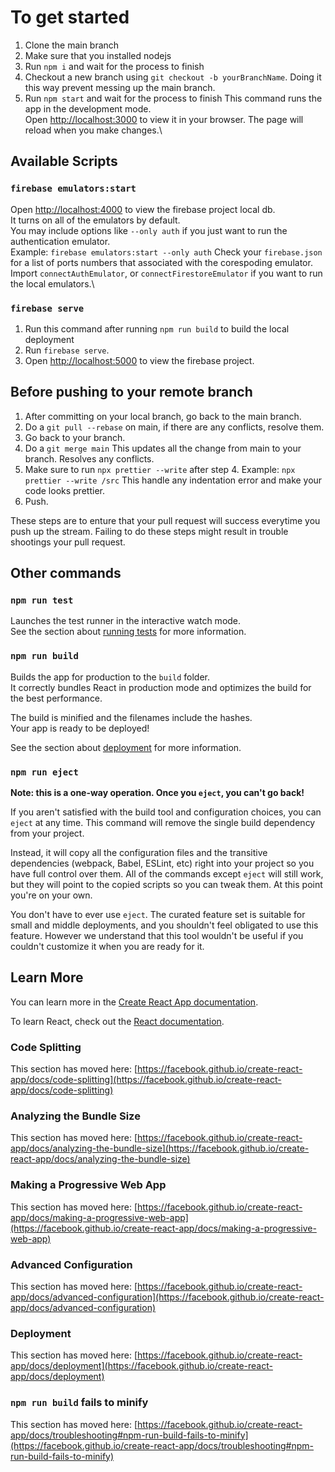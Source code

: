 # To get started 

1. Clone the main branch
2. Make sure that you installed nodejs
3. Run `npm i` and wait for the process to finish
4. Checkout a new branch using `git checkout -b yourBranchName`.
   Doing it this way prevent messing up the main branch.
5. Run `npm start` and wait for the process to finish
This command runs the app in the development mode.\
Open [http://localhost:3000](http://localhost:3000) to view it in your browser.
The page will reload when you make changes.\
## Available Scripts
### `firebase emulators:start`
Open [http://localhost:4000](http://localhost:4000) to view the firebase project local db.\
It turns on all of the emulators by default.\
You may include options like `--only auth` if you just want to run the authentication emulator.\
Example: `firebase emulators:start --only auth`
Check your `firebase.json` for a list of ports numbers that associated with the corespoding emulator.\
Import `connectAuthEmulator`, or `connectFirestoreEmulator` if you want to run the local emulators.\
### `firebase serve` 
1. Run this command after running `npm run build` to build the local deployment
2. Run `firebase serve`.
3. Open [http://localhost:5000](http://localhost:5000) to view the firebase project.

## Before pushing to your remote branch
1. After committing on your local branch, go back to the main branch.
2. Do a `git pull --rebase` on main, if there are any conflicts, resolve them.
3. Go back to your branch.
4. Do a `git merge main`
   This updates all the change from main to your branch.
   Resolves any conflicts.
5. Make sure to run `npx prettier --write` after step 4.
   Example: `npx prettier --write /src`
   This handle any indentation error and make your code looks prettier.
6. Push.

These steps are to enture that your pull request will success everytime you push
up the stream. Failing to do these steps might result in trouble shootings your
pull request.

## Other commands
### `npm run test`
Launches the test runner in the interactive watch mode.\
See the section about [running tests](https://facebook.github.io/create-react-app/docs/running-tests) for more information.
### `npm run build`
Builds the app for production to the `build` folder.\
It correctly bundles React in production mode and optimizes the build for the best performance.

The build is minified and the filenames include the hashes.\
Your app is ready to be deployed!

See the section about [deployment](https://facebook.github.io/create-react-app/docs/deployment) for more information.

### `npm run eject`

**Note: this is a one-way operation. Once you `eject`, you can't go back!**

If you aren't satisfied with the build tool and configuration choices, you can `eject` at any time. This command will remove the single build dependency from your project.

Instead, it will copy all the configuration files and the transitive dependencies (webpack, Babel, ESLint, etc) right into your project so you have full control over them. All of the commands except `eject` will still work, but they will point to the copied scripts so you can tweak them. At this point you're on your own.

You don't have to ever use `eject`. The curated feature set is suitable for small and middle deployments, and you shouldn't feel obligated to use this feature. However we understand that this tool wouldn't be useful if you couldn't customize it when you are ready for it.

## Learn More

You can learn more in the [Create React App documentation](https://facebook.github.io/create-react-app/docs/getting-started).

To learn React, check out the [React documentation](https://reactjs.org/).

### Code Splitting

This section has moved here: [https://facebook.github.io/create-react-app/docs/code-splitting](https://facebook.github.io/create-react-app/docs/code-splitting)

### Analyzing the Bundle Size

This section has moved here: [https://facebook.github.io/create-react-app/docs/analyzing-the-bundle-size](https://facebook.github.io/create-react-app/docs/analyzing-the-bundle-size)

### Making a Progressive Web App

This section has moved here: [https://facebook.github.io/create-react-app/docs/making-a-progressive-web-app](https://facebook.github.io/create-react-app/docs/making-a-progressive-web-app)

### Advanced Configuration

This section has moved here: [https://facebook.github.io/create-react-app/docs/advanced-configuration](https://facebook.github.io/create-react-app/docs/advanced-configuration)

### Deployment

This section has moved here: [https://facebook.github.io/create-react-app/docs/deployment](https://facebook.github.io/create-react-app/docs/deployment)

### `npm run build` fails to minify

This section has moved here: [https://facebook.github.io/create-react-app/docs/troubleshooting#npm-run-build-fails-to-minify](https://facebook.github.io/create-react-app/docs/troubleshooting#npm-run-build-fails-to-minify)
